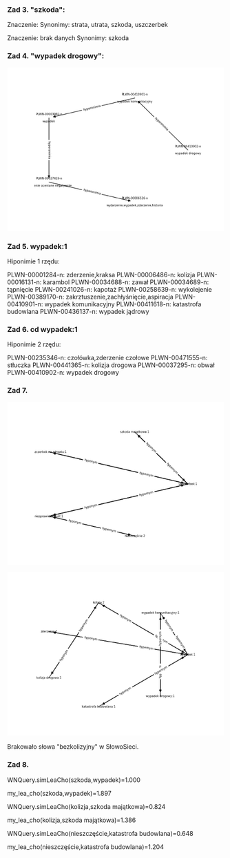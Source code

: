 ### Zad 3. "szkoda":

Znaczenie: 
Synonimy: strata, utrata, szkoda, uszczerbek

Znaczenie: brak danych
Synonimy: szkoda

### Zad 4. "wypadek drogowy":

![](zad4.png)

### Zad 5. wypadek:1

Hiponimie 1 rzędu:

PLWN-00001284-n: zderzenie,kraksa
PLWN-00006486-n: kolizja
PLWN-00016131-n: karambol
PLWN-00034688-n: zawał
PLWN-00034689-n: tąpnięcie
PLWN-00241026-n: kapotaż
PLWN-00258639-n: wykolejenie
PLWN-00389170-n: zakrztuszenie,zachłyśnięcie,aspiracja
PLWN-00410901-n: wypadek komunikacyjny
PLWN-00411618-n: katastrofa budowlana
PLWN-00436137-n: wypadek jądrowy

### Zad 6. cd wypadek:1

Hiponimie 2 rzędu:

PLWN-00235346-n: czołówka,zderzenie czołowe
PLWN-00471555-n: stłuczka
PLWN-00441365-n: kolizja drogowa
PLWN-00037295-n: obwał
PLWN-00410902-n: wypadek drogowy

### Zad 7.

![](zad7_1.png)

![](zad7_2.png)

Brakowało słowa "bezkolizyjny" w SłowoSieci.

### Zad 8.

WNQuery.simLeaCho(szkoda,wypadek)=1.000

my_lea_cho(szkoda,wypadek)=1.897

WNQuery.simLeaCho(kolizja,szkoda majątkowa)=0.824

my_lea_cho(kolizja,szkoda majątkowa)=1.386

WNQuery.simLeaCho(nieszczęście,katastrofa budowlana)=0.648

my_lea_cho(nieszczęście,katastrofa budowlana)=1.204

